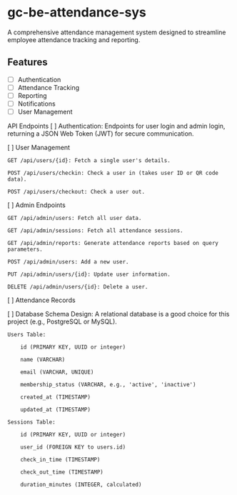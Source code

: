 # gc-be-attendance-sys

A comprehensive attendance management system designed to streamline employee attendance tracking and reporting.

## Features

- [ ] Authentication
- [ ] Attendance Tracking
- [ ] Reporting
- [ ] Notifications
- [ ] User Management

API Endpoints
[ ] Authentication: Endpoints for user login and admin login, returning a JSON Web Token (JWT) for secure communication.

[ ] User Management

    GET /api/users/{id}: Fetch a single user's details.

    POST /api/users/checkin: Check a user in (takes user ID or QR code data).

    POST /api/users/checkout: Check a user out.

[ ] Admin Endpoints

    GET /api/admin/users: Fetch all user data.

    GET /api/admin/sessions: Fetch all attendance sessions.

    GET /api/admin/reports: Generate attendance reports based on query parameters.

    POST /api/admin/users: Add a new user.

    PUT /api/admin/users/{id}: Update user information.

    DELETE /api/admin/users/{id}: Delete a user.

[ ] Attendance Records

[ ] Database Schema Design: A relational database is a good choice for this project (e.g., PostgreSQL or MySQL).

    Users Table:

        id (PRIMARY KEY, UUID or integer)

        name (VARCHAR)

        email (VARCHAR, UNIQUE)

        membership_status (VARCHAR, e.g., 'active', 'inactive')

        created_at (TIMESTAMP)

        updated_at (TIMESTAMP)

    Sessions Table:

        id (PRIMARY KEY, UUID or integer)

        user_id (FOREIGN KEY to users.id)

        check_in_time (TIMESTAMP)

        check_out_time (TIMESTAMP)

        duration_minutes (INTEGER, calculated)
